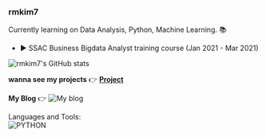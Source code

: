 ### rmkim7 

Currently learning on Data Analysis, Python, Machine Learning.   :books:   


- :arrow_forward: SSAC Business Bigdata Analyst training course (Jan 2021 - Mar 2021)  


![rmkim7's GitHub stats](https://github-readme-stats.vercel.app/api?username=rmkim7&show_icons=true&theme=radical)

**wanna see my projects** :point_right: [**Project**](https://github.com/rmkim7/Project)


**My Blog** :point_right:  ![My blog](https://img.shields.io/badge/Blog-99ffcc?url=https://rmkim7.github.io/2021/03/03/hello-world/)

Languages and Tools:  
![PYTHON](https://img.shields.io/badge/PYTHON-0696d7)



<!--
**rmkim7/rmkim7** is a ✨ _special_ ✨ repository because its `README.md` (this file) appears on your GitHub profile.

Here are some ideas to get you started:

- 🔭 I’m currently working on ...
- 🌱 I’m currently learning ...
- 👯 I’m looking to collaborate on ...
- 🤔 I’m looking for help with ...
- 💬 Ask me about ...
- 📫 How to reach me: ...
- 😄 Pronouns: ...
- ⚡ Fun fact: ...
-->
